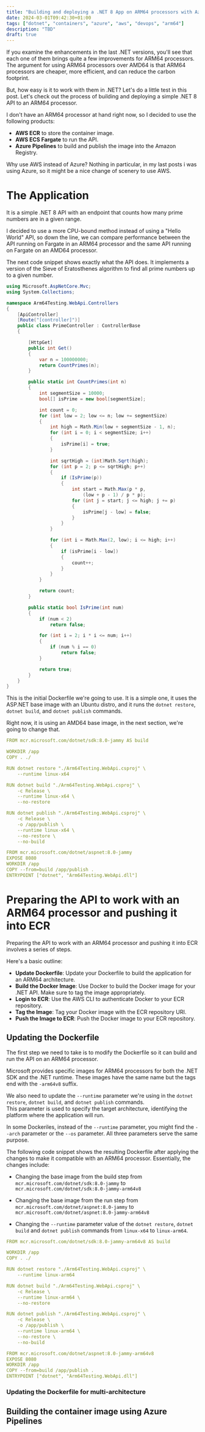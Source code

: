 ```yaml
---
title: "Building and deploying a .NET 8 App on ARM64 processors with Azure Pipelines and AWS ECS Fargate. Part 2: Demo"
date: 2024-03-01T09:42:30+01:00
tags: ["dotnet", "containers", "azure", "aws", "devops", "arm64"]
description: "TBD"
draft: true
---
```


If you examine the enhancements in the last .NET versions, you'll see that each one of them brings quite a few improvements for ARM64 processors. The argument for using ARM64 processors over AMD64 is that ARM64 processors are cheaper, more efficient, and can reduce the carbon footprint.

But, how easy is it to work with them in .NET? Let's do a little test in this post. Let's check out the process of building and deploying a simple .NET 8 API to an ARM64 processor.

I don't have an ARM64 processor at hand right now, so I decided to use the following products:
- **AWS ECR** to store the container image.
- **AWS ECS Fargate** to run the API. 
- **Azure Pipelines** to build and publish the image into the Amazon Registry.

Why use AWS instead of Azure? Nothing in particular, in my last posts i was using Azure, so it might be a nice change of scenery to use AWS.


# **The Application**

It is a simple .NET 8 API with an endpoint that counts how many prime numbers are in a given range.

I decided to use a more CPU-bound method instead of using a "Hello World" API, so down the line, we can compare performance between the API running on Fargate in an ARM64 processor and the same API running on Fargate on an AMD64 processor.

The next code snippet shows exactly what the API does. It implements a version of the Sieve of Eratosthenes algorithm to find all prime numbers up to a given number.

```csharp
using Microsoft.AspNetCore.Mvc;
using System.Collections;

namespace Arm64Testing.WebApi.Controllers
{
    [ApiController]
    [Route("[controller]")]
    public class PrimeController : ControllerBase
    {

        [HttpGet]
        public int Get()
        {
            var n = 100000000;
            return CountPrimes(n);
        }

        public static int CountPrimes(int n)
        {
            int segmentSize = 10000;
            bool[] isPrime = new bool[segmentSize];

            int count = 0;
            for (int low = 2; low <= n; low += segmentSize)
            {
                int high = Math.Min(low + segmentSize - 1, n);
                for (int i = 0; i < segmentSize; i++)
                {
                    isPrime[i] = true;
                }

                int sqrtHigh = (int)Math.Sqrt(high);
                for (int p = 2; p <= sqrtHigh; p++)
                {
                    if (IsPrime(p))
                    {
                        int start = Math.Max(p * p,
                            (low + p - 1) / p * p);
                        for (int j = start; j <= high; j += p)
                        {
                            isPrime[j - low] = false;
                        }
                    }
                }

                for (int i = Math.Max(2, low); i <= high; i++)
                {
                    if (isPrime[i - low])
                    {
                        count++;
                    }
                }
            }

            return count;
        }

        public static bool IsPrime(int num)
        {
            if (num < 2)
                return false;

            for (int i = 2; i * i <= num; i++)
            {
                if (num % i == 0)
                    return false;
            }

            return true;
        }
    }
}
```

This is the initial Dockerfile we're going to use. It is a simple one, it uses the ASP.NET base image with an Ubuntu distro, and it runs the ``dotnet restore``, ``dotnet build``, and ``dotnet publish`` commands.

Right now, it is using an AMD64 base image, in the next section, we're going to change that.

```yml
FROM mcr.microsoft.com/dotnet/sdk:8.0-jammy AS build

WORKDIR /app
COPY . ./

RUN dotnet restore "./Arm64Testing.WebApi.csproj" \
    --runtime linux-x64

RUN dotnet build "./Arm64Testing.WebApi.csproj" \
    -c Release \
    --runtime linux-x64 \
    --no-restore

RUN dotnet publish "./Arm64Testing.WebApi.csproj" \
    -c Release \
    -o /app/publish \
    --runtime linux-x64 \
    --no-restore \
    --no-build

FROM mcr.microsoft.com/dotnet/aspnet:8.0-jammy
EXPOSE 8080
WORKDIR /app
COPY --from=build /app/publish .
ENTRYPOINT ["dotnet", "Arm64Testing.WebApi.dll"]
```

# **Preparing the API to work with an ARM64 processor and pushing it into ECR**

Preparing the API to work with an ARM64 processor and pushing it into ECR involves a series of steps. 

Here's a basic outline:
- **Update Dockerfile**: Update your Dockerfile to build the application for an ARM64 architecture.
- **Build the Docker Image**: Use Docker to build the Docker image for your .NET API. Make sure to tag the image appropriately.
- **Login to ECR**: Use the AWS CLI to authenticate Docker to your ECR repository.
- **Tag the Image**: Tag your Docker image with the ECR repository URI.
- **Push the Image to ECR**: Push the Docker image to your ECR repository.

## **Updating the Dockerfile**

The first step we need to take is to modify the Dockerfile so it can build and run the API on an ARM64 processor.

Microsoft provides specific images for ARM64 processors for both the .NET SDK and the .NET runtime. These images have the same name but the tags end with the ``-arm64v8`` suffix.

We also need to update the ``--runtime`` parameter we're using in the ``dotnet restore``, ``dotnet build``, and ``dotnet publish`` commands.   
This parameter is used to specify the target architecture, identifying the platform where the application will run.


In some Dockeriles, instead of the ``--runtime`` parameter, you might find the ``--arch`` parameter or the ``--os`` parameter. All three parameters serve the same purpose.

The following code snippet shows the resulting Dockerfile after applying the changes to make it compatible with an ARM64 processor. Essentially, the changes include:

- Changing the base image from the build step from ``mcr.microsoft.com/dotnet/sdk:8.0-jammy`` to ``mcr.microsoft.com/dotnet/sdk:8.0-jammy-arm64v8``

- Changing the base image from the run step from ``mcr.microsoft.com/dotnet/aspnet:8.0-jammy`` to ``mcr.microsoft.com/dotnet/aspnet:8.0-jammy-arm64v8``

- Changing the ``--runtime`` parameter value of the ``dotnet restore``, ``dotnet build`` and ``dotnet publish`` commands from ``linux-x64`` to ``linux-arm64``.

```yml
FROM mcr.microsoft.com/dotnet/sdk:8.0-jammy-arm64v8 AS build

WORKDIR /app
COPY . ./

RUN dotnet restore "./Arm64Testing.WebApi.csproj" \
    --runtime linux-arm64

RUN dotnet build "./Arm64Testing.WebApi.csproj" \
    -c Release \
    --runtime linux-arm64 \
    --no-restore

RUN dotnet publish "./Arm64Testing.WebApi.csproj" \
    -c Release \
    -o /app/publish \
    --runtime linux-arm64 \
    --no-restore \
    --no-build

FROM mcr.microsoft.com/dotnet/aspnet:8.0-jammy-arm64v8
EXPOSE 8080
WORKDIR /app
COPY --from=build /app/publish .
ENTRYPOINT ["dotnet", "Arm64Testing.WebApi.dll"]
```

### **Updating the Dockerfile for multi-architecture**

## **Building the container image using Azure Pipelines**
